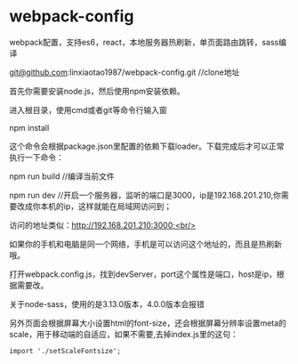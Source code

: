 # webpack-config
webpack配置，支持es6，react，本地服务器热刷新，单页面路由跳转，sass编译<br/>

git@github.com:linxiaotao1987/webpack-config.git //clone地址<br/>

首先你需要安装node.js，然后使用npm安装依赖。<br/>

进入根目录，使用cmd或者git等命令行输入窗<br/>

npm install<br/>

这个命令会根据package.json里配置的依赖下载loader。下载完成后才可以正常执行一下命令：<br/>

npm run build //编译当前文件<br/>

npm run dev //开启一个服务器，监听的端口是3000，ip是192.168.201.210,你需要改成你本机的ip，这样就能在局域网访问到；<br/>

访问的地址类似：http://192.168.201.210:3000;<br/>

如果你的手机和电脑是同一个网络，手机是可以访问这个地址的，而且是热刷新哦。<br/>

打开webpack.config.js，找到devServer，port这个属性是端口，host是ip，根据需要改。<br/>


关于node-sass，使用的是3.13.0版本，4.0.0版本会报错<br/>

另外页面会根据屏幕大小设置html的font-size，还会根据屏幕分辨率设置meta的scale，用于移动端的自适应，如果不需要,去掉index.js里的这句：<br/>
```
import './setScaleFontsize';
```
 
